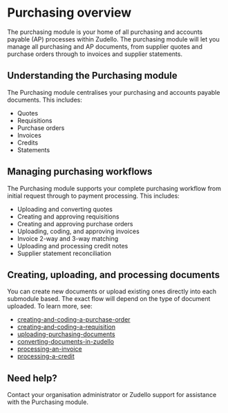 # Purchasing overview

The purchasing module is your home of all purchasing and accounts payable (AP) processes within Zudello. The purchasing module will let you manage all purchasing and AP documents, from supplier quotes  and purchase orders through to invoices and supplier statements. 

## Understanding the Purchasing module

The Purchasing module centralises your purchasing and accounts payable documents. This includes:

- Quotes
- Requisitions
- Purchase orders
- Invoices
- Credits
- Statements

## Managing purchasing workflows

The Purchasing module supports your complete purchasing workflow from initial request through to payment processing. This includes:

- Uploading and converting quotes
- Creating and approving requisitions
- Creating and approving purchase orders
- Uploading, coding, and approving invoices
- Invoice 2-way and 3-way matching
- Uploading and processing credit notes
- Supplier statement reconciliation

## Creating, uploading, and processing documents

You can create new documents or upload existing ones directly into each submodule based. The exact flow will depend on the type of document uploaded. To learn more, see:

- [creating-and-coding-a-purchase-order](creating-and-coding-a-purchase-order.md)
- [creating-and-coding-a-requisition](creating-and-coding-a-requisition.md)
- [uploading-purchasing-documents](uploading-purchasing-documents.md)
- [converting-documents-in-zudello](../document-management/converting-documents-in-zudello.md)
- [processing-an-invoice](processing-an-invoice.md)
- [processing-a-credit](processing-a-credit.md)
<!-- - Two-way matching
- Three-way matching -->

## Need help?

Contact your organisation administrator or Zudello support for assistance with the Purchasing module.